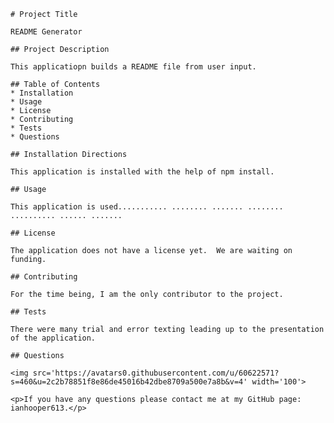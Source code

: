 
    # Project Title 

    README Generator  

    ## Project Description 

    This applicatiopn builds a README file from user input. 

    ## Table of Contents
    * Installation 
    * Usage
    * License
    * Contributing
    * Tests
    * Questions
 
    ## Installation Directions 

    This application is installed with the help of npm install. 

    ## Usage 

    This application is used........... ........ ....... ........ .......... ...... ....... 

    ## License 

    The application does not have a license yet.  We are waiting on funding. 
 
    ## Contributing 

    For the time being, I am the only contributor to the project. 

    ## Tests 

    There were many trial and error texting leading up to the presentation of the application. 

    ## Questions 

    <img src='https://avatars0.githubusercontent.com/u/60622571?s=460&u=2c2b78851f8e86de45016b42dbe8709a500e7a8b&v=4' width='100'> 

    <p>If you have any questions please contact me at my GitHub page: ianhooper613.</p>
    